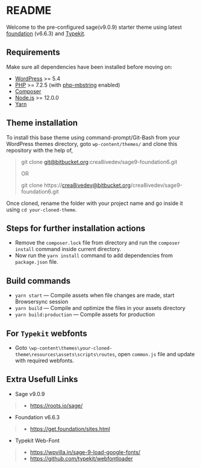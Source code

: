# README #

Welcome to the pre-configured sage(v9.0.9) starter theme using latest [foundation](https://get.foundation/sites.html) (v6.6.3) and [Typekit](https://github.com/typekit/webfontloader).

## Requirements ##
Make sure all dependencies have been installed before moving on:

* [WordPress](https://wordpress.org/) >= 5.4
* [PHP](https://secure.php.net/manual/en/install.php) >= 7.2.5 (with [php-mbstring](https://secure.php.net/manual/en/book.mbstring.php) enabled)
* [Composer](https://getcomposer.org/download/)
* [Node.js](http://nodejs.org/) >= 12.0.0
* [Yarn](https://yarnpkg.com/en/docs/install)

## Theme installation ##
To install this base theme using command-prompt/Git-Bash from your WordPress themes directory, goto ```wp-content/themes/``` and clone this repository with the help of,
>
> git clone git@bitbucket.org:crea8ivedev/sage9-foundation6.git
>
> OR
>
> git clone https://crea8ivedev@bitbucket.org/crea8ivedev/sage9-foundation6.git
>

Once cloned, rename the folder with your project name and go inside it using ```cd your-cloned-theme```.

## Steps for further installation actions ##
* Remove the `composer.lock` file from directory and run the `composer install` command inside current directory.
* Now run the `yarn install` command to add dependencies from `package.json` file.

## Build commands ##
* `yarn start` — Compile assets when file changes are made, start Browsersync session
* `yarn build` — Compile and optimize the files in your assets directory
* `yarn build:production` — Compile assets for production

## For `Typekit` webfonts ##
* Goto `\wp-content\themes\your-cloned-theme\resources\assets\scripts\routes`, open `common.js` file and update with required webfonts.

## Extra Usefull Links ##
* Sage v9.0.9
> - https://roots.io/sage/

* Foundation v6.6.3
> - https://get.foundation/sites.html

* Typekit Web-Font
> - https://wpvilla.in/sage-9-load-google-fonts/
> - https://github.com/typekit/webfontloader
